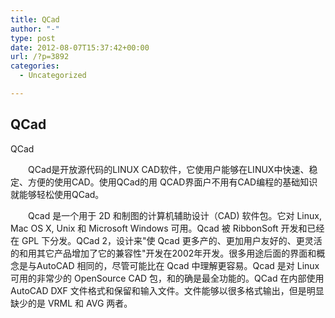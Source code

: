 ```yaml
---
title: QCad
author: "-"
type: post
date: 2012-08-07T15:37:42+00:00
url: /?p=3892
categories:
  - Uncategorized

---
```

## QCad
QCad

　　QCad是开放源代码的LINUX CAD软件，它使用户能够在LINUX中快速、稳定、方便的使用CAD。使用QCad的用 QCAD界面户不用有CAD编程的基础知识就能够轻松使用QCad。
  
　　Qcad 是一个用于 2D 和制图的计算机辅助设计（CAD) 软件包。它对 Linux, Mac OS X, Unix 和 Microsoft Windows 可用。Qcad 被 RibbonSoft 开发和已经在 GPL 下分发。QCad 2，设计来"使 Qcad 更多产的、更加用户友好的、更灵活的和用其它产品增加了它的兼容性"开发在2002年开发。很多用途后面的界面和概念是与AutoCAD 相同的，尽管可能比在 Qcad 中理解更容易。Qcad 是对 Linux 可用的非常少的 OpenSource CAD 包，和的确是最全功能的。QCad 在内部使用 AutoCAD DXF 文件格式和保留和输入文件。文件能够以很多格式输出，但是明显缺少的是 VRML 和 AVG 两者。